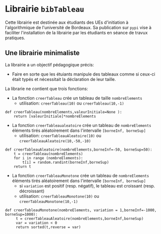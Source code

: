 # Librairie `bibTableau`

Cette librairie est destinée aux étudiants des UEs d'initiation à l'algorithmique de l'université de Bordeaux. Sa publication sur `pypi` vise à faciliter l'installation de la librairie par les étudiants en séance de travux pratiques.

## Une librairie minimaliste

La librairie a un objectif pédagogique précis:

- Faire en sorte que les étuiants manipule des tableaux comme si ceux-ci était typés et nécessitait la déclaration de leur taille.

La librarie ne contient que trois fonctions:

- La fonction `creerTableau` crée un tableau de taille `nombreElements`
  - utilisation: `creerTableau(10)` ou `creerTableau(10,-1)`

```
def creerTableau(nombreElements,valeurInitiale=None ):
    return [valeurInitiale]*nombreElements
```

- La fonction `creerTableaualeatoire` crée un tableau de `nombreElements` éléments tirés aléatoirement dans l'intervalle `[borneInf, borneSup]`
  - utilisation: `creerTableauAleatoire(10)` ou `creerTableauAleatoire(10,-50,-10)`

```
def creerTableauAleatoire(nombreElements,borneInf=-50, borneSup=50): 
    t = creerTableau(nombreElements)
    for i in range (nombreElements):
        t[i] = random.randint(borneInf,borneSup)
    return t
```

- La fonction `creerTableauMonotone` crée un tableau de `nombreElements` éléments tirés aléatoirement dans l'intervalle `[borneInf, borneSup]`
  - si `variation` est positif (resp. négatif), le tableau est croissant (resp. décroissant)
  - utilisation: `creerTableauMonotone(10)` ou `creerTableauMonotone(10,-1)`

```
def creerTableauMonotone(nombreElements, variation = 1,borneInf=-1000, borneSup=1000):
     t = creerTableauAleatoire(nombreElements,borneInf,borneSup)
     var = variation < 0
     return sorted(t,reverse = var)
```

        
    

